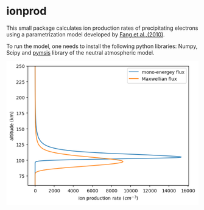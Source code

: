 # ionprod
This small package calculates ion production rates of precipitating electrons using a parametrization model developed by [Fang et al.,(2010)](https://doi.org/10.1029/2010GL045406). 

To run the model, one needs to install the following python libraries: Numpy, Scipy and [pymsis](https://swxtrec.github.io/pymsis/index.html) library of the neutral atmospheric model.

![figure](figures/figure.png)